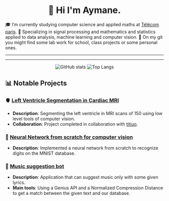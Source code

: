 <h1 align="center"> 👋 Hi I'm Aymane.</h1>

🎓 I’m currently studying computer science and applied maths at [Télécom paris](https://www.telecom-paris.fr/).
🎲 Specializing in signal processing and mathematics and statistics applied to data analysis, machine learning and computer vision. 
🧪 On my git you might find some lab work for school, class projects or some personal ones.

  
---

---

<p align="center">
  <img src="https://github-readme-stats.vercel.app/api?username=Mamannne&show_icons=true&hide_title=true&hide_border=true&theme=github_dark&rank_icon=github" alt="GitHub stats" />
  <img src="https://github-readme-stats.vercel.app/api/top-langs/?username=Mamannne&layout=compact&hide_border=true&theme=github_dark" alt="Top Langs" />
</p>

## 📊 **Notable Projects**

### 🫀 **[Left Ventricle Segmentation in Cardiac MRI](https://github.com/titiuo/Segmentation-IRM)**
- **Description**: Segmenting the left ventricle in MRI scans of 150 using low level tools of computer vision.
- **Collaboration**: Project completed in collaboration with [titiuo](https://github.com/titiuo).

###  🧠 **[Neural Network from scratch for computer vision](https://github.com/Mamannne/NeuralNetwork)**
- **Description**: Implemented a neural network from scratch to recognize digits on the MNIST database.


### 🤖 **[Music suggestion bot](https://github.com/Mamannne/Suggestion_Musicale)**
- **Description**: Application that can suggest music only with some given lyrics.
- **Main tools**: Using a Genius API and a Normalized Compression Distance to get a match between the given text and our database.




<!---
Mamannne/Mamannne is a ✨ special ✨ repository because its `README.md` (this file) appears on your GitHub profile.
You can click the Preview link to take a look at your changes.
--->
